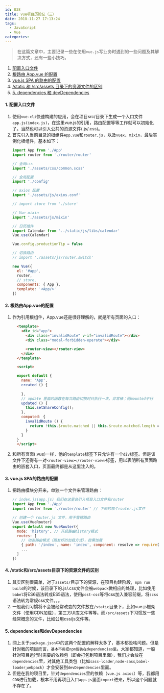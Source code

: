 ```yaml
---
id: 038
title: vue项目历险记（三）
date: 2018-11-27 17:13:24
tags:
  - JavaScript
  - Vue
categories:
---
```


> 在这篇文章中，主要记录一些在使用`vue.js`写业务时遇到的一些问题及其解决方式，还有一些小技巧。

1. <a href="#entry"> 配置入口文件</a>
2. <a href="#AppVue">根路由 App.vue 的配置</a>
3. <a href="#vueRouter">vue.js SPA 的路由的配置</a>
4. <a href="#assets">/static 和 /src/assets 目录下的资源文件的区别</a>
5. <a href="#dependencies">5. dependencies 和 devDependencies</a>

#### <a name="entry">1. 配置入口文件</a>
  1. 使用`vue-cli`快速构建的应用，会在项目src/目录下生成一个入口文件`app.js(index.js)`，在这里vue.js的引用，路由配置等等工作就可以初始化了。当然也可以引入公共的资源文件(.js/.css)。
  2. 首先引入当前目录的根组件<a href="#AppVue">`App.vue`</a>和<a href="#vueRouter">`router.js`</a>，以及`vuex`、`mixin`，最后实例化根组件，基本如下：
      ``` js
      import App from './App'
      import router from './router/router'

      // 全局css
      import './assets/css/common.scss'

      // 全局配置
      import './config'

      // axios 配置
      import './assets/js/axios.conf'

      // import store from './store'

      // Vue mixin
      import './assets/js/mixin'

      // 日历组件
      import Calendar from '../static/js/libs/calendar'
      Vue.use(Calendar)

      Vue.config.productionTip = false

      // 切换路由
      // import './assets/js/router.switch'

      new Vue({
        el: '#app',
        router,
        // store,
        components: { App },
        template: '<App/>'
      })

      ```


#### <a name="AppVue">2. 根路由App.vue的配置</a>
  1. 作为引用根组件，App.vue还是很好理解的，就是所有页面的入口：
      ```html
        <template>
          <div id="app">
            <div class="invalidRoute" v-if="invalidRoute"></div>
            <div class="modal-forbidden-operate"></div>

            <router-view></router-view>
          </div>
        </template>

        <script>

        export default {
          name: 'App',
          created () {
            
          },
          // update 里面的函数在每次路由切换时只执行一次，非常棒；而mounted不行
          updated () {
            this.setShareConfig();
          },
          computed: {
            invalidRoute () {
              return !this.$route.matched || this.$route.matched.length === 0;
            }
          }
        }
        </script>

      ```
  2. 和所有页面(.vue)一样，他的`template`标签下只允许有一个`div`标签。但是该文件下还得有一对`<router-view></router-view>`标签，用以表明所有页面路由的嵌套入口，页面最终都是从这里注入的。

#### <a name="vueRouter">3. vue.js SPA的路由的配置</a>
1. 把路由模块分开来，单独一个文件来管理路由：
      ```js
      // index.js(app.js) 我们在这里会引入项目入口文件和router
      import App from './App'
      import router from './router/router' // 下面的那个router.js文件

      // 创建一个 router.js 文件，用于管理路由
      Vue.use(VueRouter)
      export default new VueRouter({
        mode: 'history', // 开启路由history模式
        routes: [
          // 动态路由模式（跟友好的加载方式），按需加载
          { path: '/index', name: 'index', component: resolve => require(['../pages/index'], resolve) },
          ...
        ]
      })
      ```

#### <a name="assets">4. /static和/src/assets目录下的资源文件的区别</a>
  1. 其实区别很简单，对于`assets/`目录下的资源，在项目构建阶段，`npm run build`的时候，该目录下的.js/.css文件会被`webpack`做相应的处理，比如使用`babel`将ES6语法转成ES5语法，使用`post-css`等将css加入兼容前缀，将`scss`语法转为常规css文件。。。
  2. 一般我们习惯将不会被经常改变的文件放在`/static`目录下，比如vue.js框架文件（使用CDN加载），第三方UI库文件等等。而`/src/assets`下习惯放一些经常概念的文件，比如公用css/js文件等。

#### <a name="dependencies">5. dependencies和devDependencies</a>
  1. 网上关于`package.json`中的这两个配置的解释太多了，基本都没啥问题。但是针对我的项目而言，`基本不用把npm包装在dependencies里`。大家都知道，一般针对项目运行时需要的依赖包（即会打包到项目里面），我们才会放在`dependencies`里，对其他工具类包（比如`sass-loader`,`node-sass`,`babel-loader`,`webpack`）才会安装到`devDependencies`里面。
  2. 但是在我的项目里，针对`dependencies`里的依赖（`vue.js axios`）等，我都用`CDN`进行加载，根本不用再项目入口`app.js`里面`import`进来，所以这个问题就不存在了。


